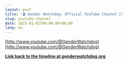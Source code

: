 ```yaml
---
layout: post
title: "🎬 Gender Watchdog: Official YouTube Channel 📢"
slug: youtube-channel
date: 2025-01-01T00:00:00+00:00
lang: en
---
```


[http://www.youtube.com/@GenderWatchdog](http://www.youtube.com/@GenderWatchdog)

**[Link back to the timeline at genderwatchdog.org](https://genderwatchdog.org/)**
